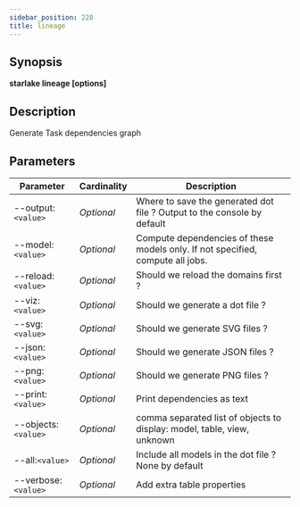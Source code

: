 ```yaml
---
sidebar_position: 220
title: lineage
---
```



## Synopsis

**starlake lineage [options]**

## Description
Generate Task dependencies graph

## Parameters

Parameter|Cardinality|Description
---|---|---
--output:`<value>`|*Optional*|Where to save the generated dot file ? Output to the console by default
--model:`<value>`|*Optional*|Compute dependencies of these models only. If not specified, compute all jobs.
--reload:`<value>`|*Optional*|Should we reload the domains first ?
--viz:`<value>`|*Optional*|Should we generate a dot file ?
--svg:`<value>`|*Optional*|Should we generate SVG files ?
--json:`<value>`|*Optional*|Should we generate JSON files ?
--png:`<value>`|*Optional*|Should we generate PNG files ?
--print:`<value>`|*Optional*|Print dependencies as text
--objects:`<value>`|*Optional*|comma separated list of objects to display: model, table, view, unknown
--all:`<value>`|*Optional*|Include all models  in the dot file ? None by default
--verbose:`<value>`|*Optional*|Add extra table properties


